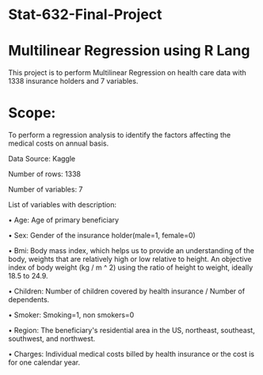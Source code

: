 # Stat-632-Final-Project
# Multilinear Regression using R Lang

This project is to perform Multilinear Regression on health care data with 1338 insurance holders and 7 variables.

# Scope: 

To perform a regression analysis to identify the factors affecting the medical costs on annual basis.

Data Source: Kaggle

Number of rows: 1338

Number of variables: 7

List of variables with description:

• Age: Age of primary beneficiary

• Sex: Gender of the insurance holder(male=1, female=0)

• Bmi: Body mass index, which helps us to provide an understanding of the body, weights that are relatively high or low relative to height. An objective index of body weight (kg / m ^ 2) using the ratio of height to weight, ideally 18.5 to 24.9.

• Children: Number of children covered by health insurance / Number of dependents.

• Smoker: Smoking=1, non smokers=0

• Region: The beneficiary's residential area in the US, northeast, southeast, southwest, and northwest.

• Charges: Individual medical costs billed by health insurance or the cost is for one calendar year.
